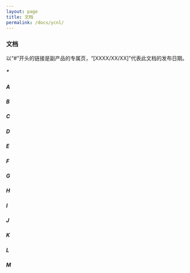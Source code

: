 ```yaml
---
layout: page
title: 文档
permalink: /docs/ycnl/
---
```


<h3>文档</h3>
<p>以“#”开头的链接是副产品的专属页，“[XXXX/XX/XX]”代表此文档的发布日期。</p>

<h5>*</h5>
<a href=""></a>

<h5>A</h5>
<a href=""></a>

<h5>B</h5>
<a href=""></a>

<h5>C</h5>
<a href=""></a>

<h5>D</h5>
<a href=""></a>

<h5>E</h5>
<a href=""></a>

<h5>F</h5>
<a href=""></a>

<h5>G</h5>
<a href=""></a>

<h5>H</h5>
<a href=""></a>

<h5>I</h5>
<a href=""></a>

<h5>J</h5>
<a href=""></a>

<h5>K</h5>
<a href=""></a>

<h5>L</h5>
<a href=""></a>

<h5>M</h5>
<a href=""></a>